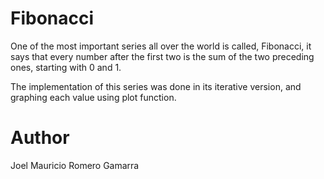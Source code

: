 # Fibonacci

One of the most important series all over the world is called, Fibonacci, it says that every number after the first two is the sum of the two preceding ones, starting with 0 and 1.

The implementation of this series was done in its iterative version, and graphing each value using plot function.

# Author

Joel Mauricio Romero Gamarra
